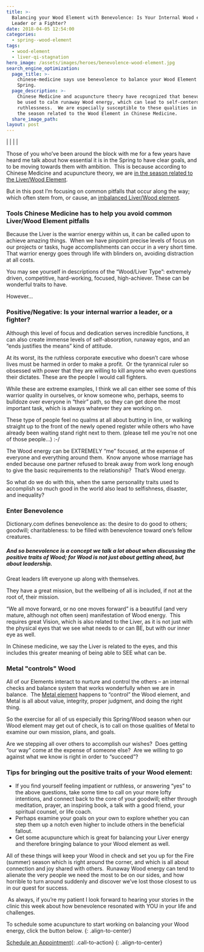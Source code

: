 ```yaml
---
title: >-
  Balancing your Wood Element with Benevolence: Is Your Internal Wood energy a
  Leader or a Fighter?
date: 2018-04-05 12:54:00
categories:
  - spring--wood-element
tags:
  - wood-element
  - liver-qi-stagnation
hero_image: /assets/images/heroes/benevolence-wood-element.jpg
search_engine_optimization:
  page_title: >-
    chinese-medicine says use benevolence to balance your Wood Element this
    Spring.
  page_description: >-
    Chinese Medicine and acupuncture theory have recognized that benevolence can
    be used to calm runaway Wood energy, which can lead to self-centerdness and
    ruthlessness.  We are especially susceptible to these qualities in Spring,
    the season related to the Wood Element in Chinese Medicine.
  share_image_path:
layout: post
---
```


| |
| |

Those of you who’ve been around the block with me for a few years have heard me talk about how essential it is in the Spring to have clear goals, and to be moving towards them with ambition.  This is because according to Chinese Medicine and acupuncture theory, we are [in the season related to the Liver/Wood Element](http://www.wisdomwaysacupuncture.com/2018/03/09/ready-set-wood-season-what-acupuncture-theory-has-to-say-about-spring/).

But in this post I’m focusing on common pitfalls that occur along the way; which often stem from, or cause, an [imbalanced Liver/Wood element](http://www.wisdomwaysacupuncture.com/2018/05/10/the-wood-element-of-acupuncture-theory/).

### Tools Chinese Medicine has to help you avoid common Liver/Wood Element pitfalls

Because the Liver is the warrior energy within us, it can be called upon to achieve amazing things.  When we have pinpoint precise levels of focus on our projects or tasks, huge accomplishments can occur in a very short time. That warrior energy goes through life with blinders on, avoiding distraction at all costs.

You may see yourself in descriptions of the “Wood/Liver Type”: extremely driven, competitive, hard-working, focused, high-achiever. These can be wonderful traits to have.

However…

### Positive/Negative: Is your internal warrior a leader, or a fighter?

Although this level of focus and dedication serves incredible functions, it can also create immense levels of self-absorption, runaway egos, and an “ends justifies the means” kind of attitude. 

At its worst, its the ruthless corporate executive who doesn’t care whose lives must be harmed in order to make a profit.  Or the tyrannical ruler so obsessed with power that they are willing to kill anyone who even questions their dictates. These are the people I would call fighters.

While these are extreme examples, I think we all can either see some of this warrior quality in ourselves, or know someone who, perhaps, seems to bulldoze over everyone in “their” path, so they can get done the most important task, which is always whatever they are working on.

These type of people feel no qualms at all about butting in line, or walking straight up to the front of the newly opened register while others who have already been waiting stand right next to them. (please tell me you’re not one of those people…) :-/ 

The Wood energy can be EXTREMELY “me” focused, at the expense of everyone and everything around them.  Know anyone whose marriage has ended because one partner refused to break away from work long enough to give the basic requirements to the relationship?  That’s Wood energy.

So what do we do with this, when the same personality traits used to accomplish so much good in the world also lead to selfishness, disaster, and inequality?

### Enter Benevolence

Dictionary.com defines benevolence as: the desire to do good to others; goodwill; charitableness: to be filled with benevolence toward one’s fellow creatures.

##### And so benevolence is a concept we talk a lot about when discussing the positive traits of Wood; for Wood is not just about getting ahead, but about leadership. 

Great leaders lift everyone up along with themselves. 

They have a great mission, but the wellbeing of all is included, if not at the root of, their mission. 

“We all move forward, or no one moves forward” is a beautiful (and very mature, although not often seen) manifestation of Wood energy.  This requires great Vision, which is also related to the Liver, as it is not just with the physical eyes that we see what needs to or can BE, but with our inner eye as well.

In Chinese medicine, we say the Liver is related to the eyes, and this includes this greater meaning of being able to SEE what can be.

### Metal "controls" Wood

All of our Elements interact to nurture and control the others – an internal checks and balance system that works wonderfully when we are in balance.  The [Metal element](http://www.wisdomwaysacupuncture.com/2016/11/05/metal-season-the-time-for-learning-about-letting-go-but-that-whats-of-value-remains/) happens to “control” the Wood element, and Metal is all about value, integrity, proper judgment, and doing the right thing.

So the exercise for all of us especially this Spring/Wood season when our Wood element may get out of check, is to call on those qualities of Metal to examine our own mission, plans, and goals. 

Are we stepping all over others to accomplish our wishes?  Does getting “our way” come at the expense of someone else?  Are we willing to go against what we know is right in order to “succeed”?

### Tips for bringing out the positive traits of your Wood element:

* If you find yourself feeling impatient or ruthless, or answering “yes” to the above questions, take some time to call on your more lofty intentions, and connect back to the core of your goodwill; either through meditation, prayer, an inspiring book, a talk with a good friend, your spiritual counsel, or life coach.
* Perhaps examine your goals on your own to explore whether you can step them up a notch even higher to include others in the beneficial fallout.
* Get some acupuncture which is great for balancing your Liver energy and therefore bringing balance to your Wood element as well.

All of these things will keep your Wood in check and set you up for the Fire (summer) season which is right around the corner, and which is all about connection and joy shared with others.  Runaway Wood energy can tend to alienate the very people we need the most to be on our sides, and how horrible to turn around suddenly and discover we’ve lost those closest to us in our quest for success.

 As always, if you’re my patient I look forward to hearing your stories in the clinic this week about how benevolence resonated with YOU in your life and challenges.

To schedule some acupuncture to start working on balancing your Wood energy, click the button below.
{: .align-to-center}

[Schedule an Appointment](http://www.wisdomwaysacupuncture.com/acupuncture-appointment-scheduling/ "Online Acupuncture Scheduling"){: .call-to-action}
{: .align-to-center}